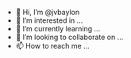 - 👋 Hi, I’m @jvbaylon
- 👀 I’m interested in ...
- 🌱 I’m currently learning ...
- 💞️ I’m looking to collaborate on ...
- 📫 How to reach me ...

<!---
jvbaylon/jvbaylon is a ✨ special ✨ repository because its `README.md` (this file) appears on your GitHub profile.
You can click the Preview link to take a look at your changes.
--->
